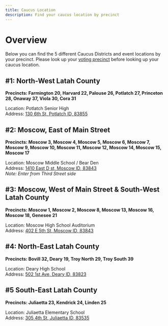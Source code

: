 ```yaml
---
title: Caucus Location
description: Find your caucus location by precinct
---
```


# Overview

Below you can find the 5 different Caucus Districts and event locations by your precinct. Please look up your [voting precinct](/caucus/find-precinct) before looking up your caucus location.

## #1: North-West Latah County

**Precincts: Farmington 20, Harvard 22, Palouse 26, Potlatch 27, Princeton 28, Onaway 37, Viola 30, Cora 31**

Location: Potlatch Senior High
<br>
Address: [130 6th St, Potlatch ID, 83855](https://maps.app.goo.gl/gNxFH71Fm7PndKty9)

## #2: Moscow, East of Main Street

**Precincts: Moscow 3, Moscow 4, Moscow 5, Moscow 6, Moscow 7, Moscow 9, Moscow 10, Moscow 11, Moscow 12, Moscow 14, Moscow 15, Moscow 17**

Location: Moscow Middle School / Bear Den
<br>
Address: [1410 East D st, Moscow ID, 83843](https://maps.app.goo.gl/qSpXh28CGVCjcntx8)
<br>
_Note: Enter from Third Street side_

## #3: Moscow, West of Main Street &amp; South-West Latah County

**Precincts: Moscow 1, Moscow 2, Moscow 8, Moscow 13, Moscow 16, Moscow 18, Genesee 21**

Location: Moscow High School Auditorium
<br>
Address: [402 E 5th St, Moscow ID, 83843](https://maps.app.goo.gl/oqHRVkyebfx61F1f6)

## #4: North-East Latah County

**Precincts: Bovill 32, Deary 19, Troy North 29, Troy South 39**

Location: Deary High School
<br>
Address: [502 1st Ave, Deary ID, 83823](https://maps.app.goo.gl/B8DPSQ9MBkKWz9BeA)

## #5 South-East Latah County

**Precincts: Juliaetta 23, Kendrick 24, Linden 25**

Location: Juliaetta Elementary School
<br>
Address: [305 4th St, Juliaetta ID, 83535](https://maps.app.goo.gl/QpWZsKiJSVXHLqEy7)
